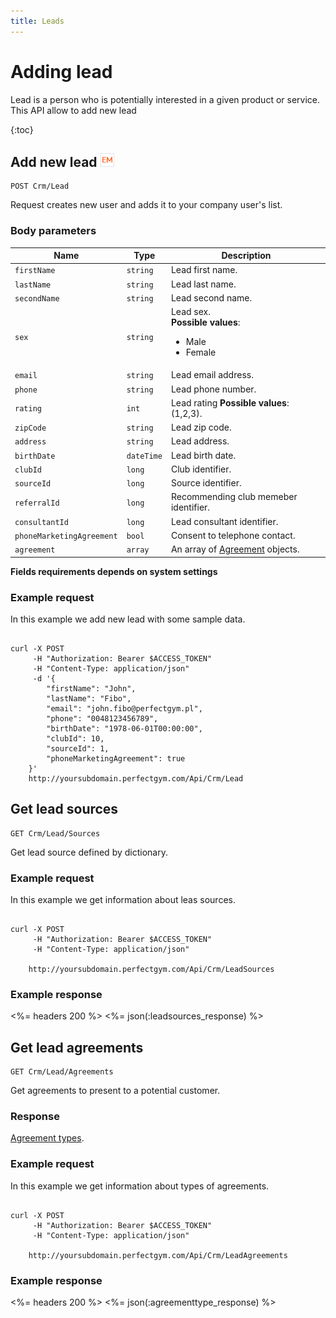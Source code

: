 ```yaml
---
title: Leads
---
```


# Adding lead

Lead is a person who is potentially interested in a given product or service.
This API allow to add new lead

{:toc}



## Add new lead ![alt text][EM]

    POST Crm/Lead

Request creates new user and adds it to your company user's list.

 

### Body parameters

Name     	    		| Type       					| Description
------------------------|-------------------------------|-------------------------------------
`firstName`     		|`string`    					| Lead first name.
`lastName`     			|`string`    					| Lead last name.
`secondName`     		|`string`    					| Lead second name.
`sex`     				|`string`    					| Lead sex. <br><strong>Possible values</strong>: <br><ul><li>Male</li><li>Female</li></ul>
`email`     			|`string`    					| Lead email address.
`phone`  				|`string`    					| Lead phone number.
`rating`  				|`int`    					    | Lead rating <strong>Possible values</strong>: (1,2,3).
`zipCode`  				|`string`    					| Lead zip code.
`address`  				|`string`    					| Lead address.
`birthDate`     		|`dateTime`    					| Lead birth date.
`clubId`    			|`long`    						| Club identifier.
`sourceId`    			|`long`    						| Source identifier.
`referralId`    		|`long`    						| Recommending club memeber identifier.
`consultantId`    		|`long`    						| Lead consultant identifier.
`phoneMarketingAgreement`|`bool`    					| Consent to telephone contact.
`agreement`				|`array`  						| An array of [Agreement][Agreement] objects.
 
  
**Fields requirements depends on system settings**

### Example request

In this example we add new lead with some sample data.

``` command-line

curl -X POST 
	 -H "Authorization: Bearer $ACCESS_TOKEN" 
	 -H "Content-Type: application/json" 
	 -d '{
	    "firstName": "John",
	    "lastName": "Fibo",
	    "email": "john.fibo@perfectgym.pl",
	    "phone": "0048123456789",
	    "birthDate": "1978-06-01T00:00:00",
	    "clubId": 10,
	    "sourceId": 1,
	    "phoneMarketingAgreement": true	    
	}' 
	http://yoursubdomain.perfectgym.com/Api/Crm/Lead
```

[EM]: /assets/images/employee.png "Employee mode"


## Get lead sources  

    GET Crm/Lead/Sources

Get lead source defined by dictionary.


### Example request

In this example we get information about leas sources.

``` command-line

curl -X POST 
	 -H "Authorization: Bearer $ACCESS_TOKEN" 
	 -H "Content-Type: application/json"
	 
	http://yoursubdomain.perfectgym.com/Api/Crm/LeadSources
```
### Example response

<%= headers 200 %>
<%= json(:leadsources_response) %>


## Get lead agreements  

    GET Crm/Lead/Agreements

Get agreements to present to a potential customer.


### Response

[Agreement types][AgreementType].


### Example request

In this example we get information about types of agreements.

``` command-line

curl -X POST 
	 -H "Authorization: Bearer $ACCESS_TOKEN" 
	 -H "Content-Type: application/json"
	 
	http://yoursubdomain.perfectgym.com/Api/Crm/LeadAgreements
```
### Example response

<%= headers 200 %>
<%= json(:agreementtype_response) %>

[AgreementType]: /appendix/datatypes/agreementType
[Agreement]: /appendix/datatypes/agreement



